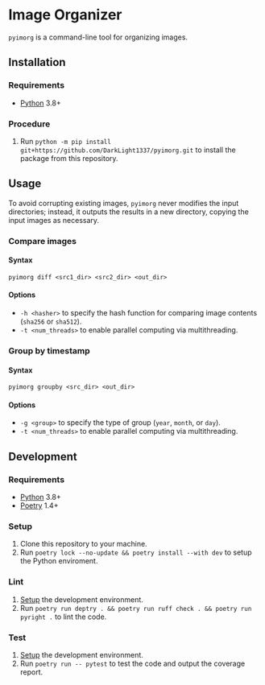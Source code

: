 # Image Organizer

`pyimorg` is a command-line tool for organizing images.

## Installation

### Requirements

- [Python](https://www.python.org/) 3.8+

### Procedure

1. Run `python -m pip install git+https://github.com/DarkLight1337/pyimorg.git` to install the package from this repository.

## Usage

To avoid corrupting existing images, `pyimorg` never modifies the input directories; instead, it outputs the results in a new directory, copying the input images as necessary.

### Compare images

#### Syntax

```
pyimorg diff <src1_dir> <src2_dir> <out_dir>
```

#### Options

- `-h <hasher>` to specify the hash function for comparing image contents (`sha256` or `sha512`).
- `-t <num_threads>` to enable parallel computing via multithreading.

### Group by timestamp

#### Syntax

```
pyimorg groupby <src_dir> <out_dir>
```

#### Options

- `-g <group>` to specify the type of group (`year`, `month`, or `day`).
- `-t <num_threads>` to enable parallel computing via multithreading.

## Development

### Requirements

- [Python](https://www.python.org/) 3.8+
- [Poetry](https://python-poetry.org/) 1.4+

### Setup

1. Clone this repository to your machine.
2. Run `poetry lock --no-update && poetry install --with dev` to setup the Python enviroment.

### Lint

1. [Setup](#setup) the development environment.
2. Run `poetry run deptry . && poetry run ruff check . && poetry run pyright .` to lint the code.

### Test

1. [Setup](#setup) the development environment.
2. Run `poetry run -- pytest` to test the code and output the coverage report.
